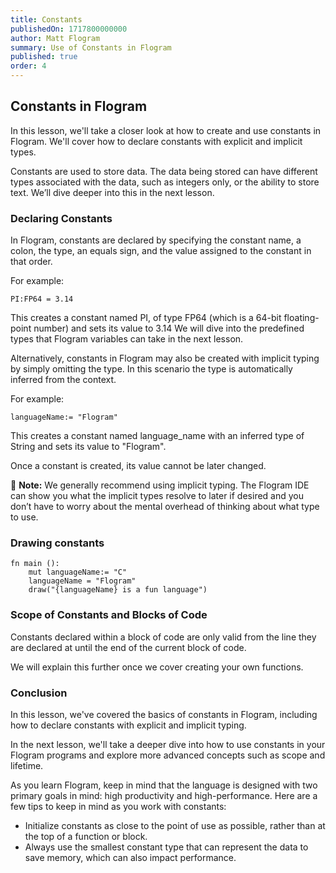```yaml
---
title: Constants
publishedOn: 1717800000000
author: Matt Flogram
summary: Use of Constants in Flogram
published: true
order: 4
---
```


<h2> Constants in Flogram </h2>

In this lesson, we'll take a closer look at how to create and use constants in Flogram. We'll cover how to declare constants with explicit and implicit types.

Constants are used to store data. The data being stored can have different types associated with the data, such as integers only, or the ability to store text. We’ll dive deeper into this in the next lesson.

<h3><b>Declaring</b> Constants</h3>

In Flogram, constants are declared by specifying the constant name, a colon, the type, an equals sign, and the value assigned to the constant in that order.

For example:

```
PI:FP64 = 3.14
```

This creates a constant named PI, of type FP64 (which is a 64-bit floating-point number) and sets its value to 3.14 We will dive into the predefined types that Flogram variables can take in the next lesson.

Alternatively, constants in Flogram may also be created with implicit typing by simply omitting the type. In this scenario the type is automatically inferred from the context.

For example:

```
languageName:= "Flogram"
```

This creates a constant named language_name with an inferred type of String and sets its value to "Flogram".

Once a constant is created, its value cannot be later changed.

📝 **Note:** We generally recommend using implicit typing. The Flogram IDE can show you what the implicit types resolve to later if desired and you don’t have to worry about the mental overhead of thinking about what type to use.

<h3>Drawing constants</h3>

```
fn main ():
    mut languageName:= "C"
    languageName = "Flogram"
    draw("{languageName} is a fun language")
```

<h3>Scope of Constants and Blocks of Code</h3>

Constants declared within a block of code are only valid from the line they are declared at until the end of the current block of code.

We will explain this further once we cover creating your own functions.

<h3>Conclusion</h3>

In this lesson, we've covered the basics of constants in Flogram, including how to declare constants with explicit and implicit typing.

In the next lesson, we'll take a deeper dive into how to use constants in your Flogram programs and explore more advanced concepts such as scope and lifetime.

As you learn Flogram, keep in mind that the language is designed with two primary goals in mind: high productivity and high-performance. Here are a few tips to keep in mind as you work with constants:

- Initialize constants as close to the point of use as possible, rather than at the top of a function or block.
- Always use the smallest constant type that can represent the data to save memory, which can also impact performance.
